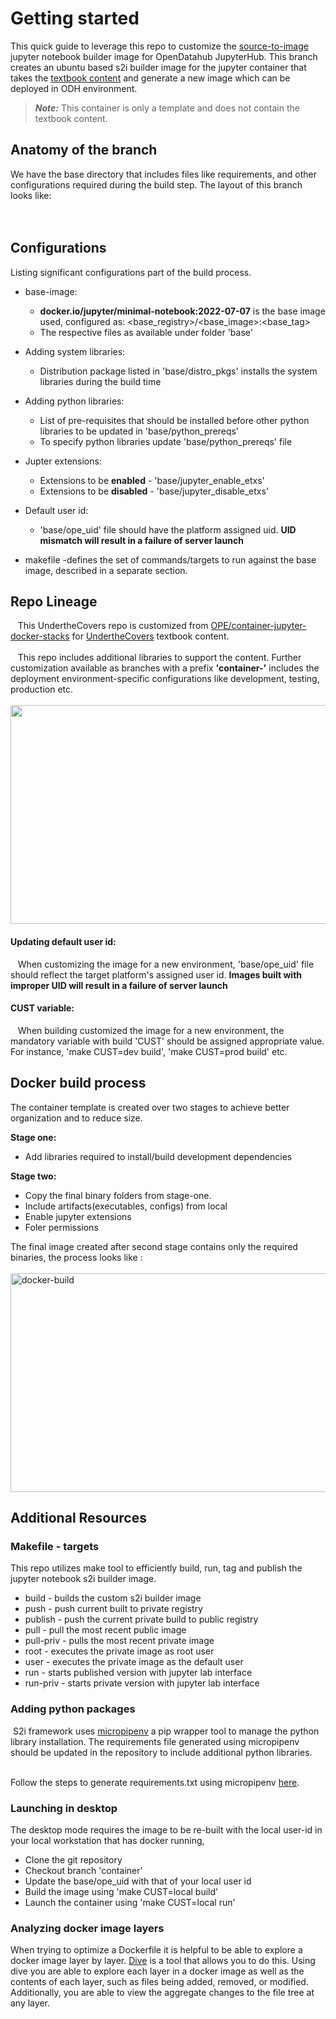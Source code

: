# Getting started

This quick guide to leverage this repo to customize the [source-to-image](https://github.com/openshift/source-to-image) jupyter notebook builder image for OpenDatahub JupyterHub. This branch creates an ubuntu based s2i builder image for the jupyter container that takes the [textbook content](https://github.com/jappavoo/UndertheCovers) and generate a new image which can be deployed in ODH environment.

> **_Note:_** This container is only a template and does not contain the textbook content.

## Anatomy of the branch

We have the base directory that includes files like requirements, and other configurations required during the build step. The layout of this branch looks like:<br/>
<br/><br/>

## Configurations

Listing significant configurations part of the build process.

- base-image:
  - **docker.io/jupyter/minimal-notebook:2022-07-07** is the base image used, configured as: <base_registry>/<base_image>:<base_tag>
  - The respective files as available under folder 'base'
- Adding system libraries:
  - Distribution package listed in 'base/distro_pkgs' installs the system libraries during the build time
- Adding python libraries:
  - List of pre-requisites that should be installed before other python libraries to be updated in 'base/python_prereqs'
  - To specify python libraries update 'base/python_prereqs' file
- Jupter extensions:
  - Extensions to be **enabled** - 'base/jupyter_enable_etxs'
  - Extensions to be **disabled** - 'base/jupyter_disable_etxs'
- Default user id:

  - 'base/ope_uid' file should have the platform assigned uid. **UID mismatch will result in a failure of server launch**

- makefile -defines the set of commands/targets to run against the base image, described in a separate section.

## Repo Lineage

&nbsp;&nbsp; This UndertheCovers repo is customized from [OPE/container-jupyter-docker-stacks](https://github.com/OPEFFORT/ope/tree/container-jupyter-docker-stacks) for [UndertheCovers](https://github.com/jappavoo/UndertheCovers/tree/main) textbook content.
<br/><br/> &nbsp;&nbsp; This repo includes additional libraries to support the content. Further customization available as branches with a prefix **'container-'** includes the deployment environment-specific configurations like development, testing, production etc.
<br/> <br/><img src='repo_lineage.png' width=550 height=350>

#### Updating default user id:

&nbsp;&nbsp; When customizing the image for a new environment, 'base/ope_uid' file should reflect the target platform's assigned user id. **Images built with improper UID will result in a failure of server launch**

#### CUST variable:

&nbsp;&nbsp; When building customized the image for a new environment, the mandatory variable with build 'CUST' should be assigned appropriate value.
For instance, 'make CUST=dev build', 'make CUST=prod build' etc.

## Docker build process

The container template is created over two stages to achieve better organization and to reduce size.

**Stage one:**

- Add libraries required to install/build development dependencies

**Stage two:**

- Copy the final binary folders from stage-one.
- Include artifacts(executables, configs) from local
- Enable jupyter extensions
- Foler permissions

The final image created after second stage contains only the required binaries, the process looks like :<br/>
<br/><img src="docker_build.png" alt="docker-build" width="600" height="350" /><br/>

## Additional Resources

### Makefile - targets

This repo utilizes make tool to efficiently build, run, tag and publish the jupyter notebook s2i builder image.

- build - builds the custom s2i builder image
- push - push current built to private registry
- publish - push the current private build to public registry
- pull - pull the most recent public image
- pull-priv - pulls the most recent private image
- root - executes the private image as root user
- user - executes the private image as the default user
- run - starts published version with jupyter lab interface
- run-priv - starts private version with jupyter lab interface

### Adding python packages

&nbsp;S2i framework uses [micropipenv](https://github.com/thoth-station/micropipenv) a pip wrapper tool to manage the python library installation. The requirements file generated using micropipenv should be updated in the repository to include additional python libraries.

<br/> Follow the steps to generate requirements.txt using micropipenv [here](https://github.com/AbiShanna/Ope-Documentation/tree/main/micropipenv).

### Launching in desktop

The desktop mode requires the image to be re-built with the local user-id in your local workstation that has docker running,

- Clone the git repository
- Checkout branch 'container'
- Update the base/ope_uid with that of your local user id
- Build the image using 'make CUST=local build'
- Launch the container using 'make CUST=local run'

### Analyzing docker image layers

When trying to optimize a Dockerfile it is helpful to be able to explore a docker image layer by layer. [Dive](https://github.com/wagoodman/dive) is a tool that allows you to do this. Using dive you are able to explore each layer in a docker image as well as the contents of each layer, such as files being added, removed, or modified. Additionally, you are able to view the aggregate changes to the file tree at any layer.
